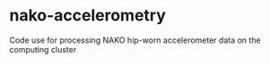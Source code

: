 # nako-accelerometry
Code use for processing NAKO hip-worn accelerometer data on the computing cluster
